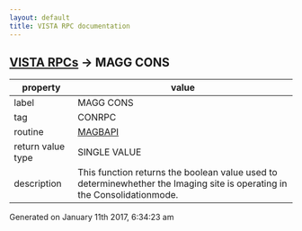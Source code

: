 ```yaml
---
layout: default
title: VISTA RPC documentation
---
```




## [VISTA RPCs](TableOfContent.md) &#8594; MAGG CONS 

 property | value 
--- | --- 
 label | MAGG CONS
 tag | CONRPC
 routine | [MAGBAPI](http://code.osehra.org/dox/Routine_MAGBAPI_source.html)
 return value type | SINGLE VALUE
 description | This function returns the boolean value used to determinewhether the Imaging site is operating in the Consolidationmode.




Generated on January 11th 2017, 6:34:23 am